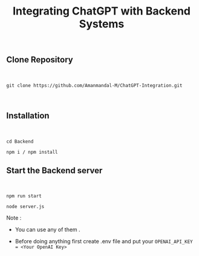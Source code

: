 <h1 align="center">Integrating ChatGPT with Backend Systems</h1>

<br>

## Clone Repository

<br>

```
git clone https://github.com/Amanmandal-M/ChatGPT-Integration.git
```

<br>

## Installation

<br>

```
cd Backend

npm i / npm install
```

## Start the Backend server

<br>

```
npm run start

node server.js
```

Note : 

- You can use any of them .

- Before doing anything first create .env file and put your `OPENAI_API_KEY = <Your OpenAI Key>`